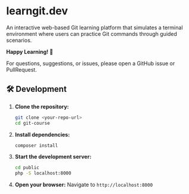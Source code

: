 # learngit.dev

An interactive web-based Git learning platform that simulates a terminal environment where users can practice Git commands through guided scenarios.

**Happy Learning! 🎉**

For questions, suggestions, or issues, please open a GitHub issue or PullRequest.

## 🛠 Development

1. **Clone the repository:**
   ```bash
   git clone <your-repo-url>
   cd git-course
   ```

2. **Install dependencies:**
   ```bash
   composer install
   ```

3. **Start the development server:**
   ```bash
   cd public
   php -S localhost:8000
   ```

4. **Open your browser:**
   Navigate to `http://localhost:8000`

